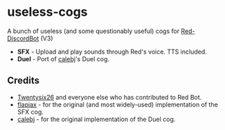 # useless-cogs
A bunch of useless (and some questionably useful) cogs for [Red-DiscordBot](https://github.com/Cog-Creators/Red-DiscordBot) (V3)

* **SFX** - Upload and play sounds through Red's voice. TTS included.
* **Duel** - Port of [calebj](https://github.com/calebj/calebj-cogs)'s Duel cog.

## Credits
* [Twentysix26](https://github.com/Twentysix26) and everyone else who has contributed to Red Bot.
* [flapjax](https://github.com/flapjax) - for the original (and most widely-used) implementation of the SFX cog.
* [calebj](https://github.com/calebj) - for the original implementation of the Duel cog.
